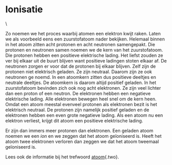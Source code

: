 # Ionisatie

\

Zo noemen we het proces waarbij atomen een elektron kwijt raken. Laten
we als voorbeeld eens een zuurstofatoom nader bekijken. Helemaal binnen
in het atoom zitten acht protonen en acht neutronen samengepakt. Die
protonen en neutronen samen noemen we de kern van het zuurstofatoom. Die
protonen hebben een positieve elektrische lading. Het liefst zouden ze
ver bij elkaar uit de buurt blijven want positieve ladingen stoten
elkaar af. De neutronen zorgen er voor dat de protonen bij elkaar
blijven. Zelf zijn de protonen niet elektrisch geladen. Ze zijn
neutraal. Daarom zijn ze ook neutronen ge noemd. In een atoomkern zitten
dus positieve deeltjes en neutrale deeltjes. De atoomkern is daarom
altijd positief geladen. In het zuurstofatoom bevinden zich ook nog acht
elektronen. Ze zijn veel lichter dan een proton of een neutron. De
elektronen hebben een negatieve elektrische lading. Alle elektronen
bewegen heel snel om de kern heen. Omdat een atoom meestal evenveel
protonen als elektronen bezit is het elektrisch neutraal. De protonen
zijn namelijk positief geladen en de elektronen hebben een even grote
negatieve lading. Als een atoom nu een elektron verliest, krijgt dit
atoom een positieve elektrische lading.

Er zijn dan immers meer protonen dan elektronen. Een geladen atoom
noemen we een *ion* en we zeggen dat het atoom geïoniseerd is. Heeft het
atoom twee elektronen verloren dan zeggen we dat het atoom tweemaal
geïoniseerd is.

Lees ook de informatie bij het trefwoord [atoom](atomen.html){.two}.

